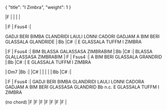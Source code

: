 {
  "title": "I Zimbra",
  "weight": 1
}


|F  |   |   |   |

|:F   |    Fsus4 :|

GADJI BERI BIMBA CLANDRIDI
LAULI LONNI CADORI GADJAM
A BIM BERI GLASSALA GLANDRIDE
                         |:Bb   |C#    :|
E GLASSALA TUFFM I ZIMBRA

|:F   |    Fsus4 :|
BIM BLASSA GALASSASA ZIMBRABIM
                         |:Bb   |C#    :|
BLASSA GLALLASSASA ZIMBRABIM
|:F   |    Fsus4 :|
A BIM BERI GLASSALA GRANDRID
                         |:Bb   |C#    :|
E GLASSALA TUFFM I ZIMBRA

|:Dm7    |Bb   :|
|C#   |    |    |    |
|:Bb   |C#    :|

|:F   |    Fsus4 :|
GADJI BERI BIMBA GLANDRIDI
LAULI LONNI CADORA GADJAM
A BIM BERI GLASSASA GLANDRID
                         Bb n.c.
E GLASSALA TUFFM I ZIMBRA

(no chord)
|F   |F   |F   |F   |F   |F   |F   |
